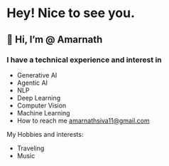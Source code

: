  # Hey! Nice to see you.

## 👋 Hi, I’m @ Amarnath
### I have a technical experience and interest in
- Generative AI
- Agentic AI
- NLP
- Deep Learning
- Computer Vision
- Machine Learning
- How to reach me amarnathsiva11@gmail.com

My Hobbies and interests:
- Traveling
- Music

<!---
amarnath2706/amarnath2706 is a ✨ special ✨ repository because its `README.md` (this file) appears on your GitHub profile.
You can click the Preview link to take a look at your changes.
--->
